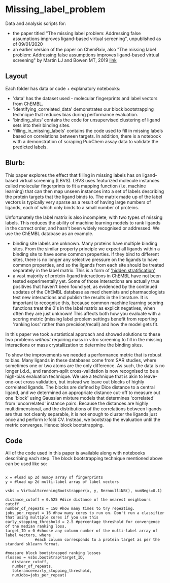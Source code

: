# Missing_label_problem
Data and analysis scripts for:
- the paper titled "The missing label problem: Addressing false assumptions improves ligand-based virtual screening", unpublished as of 09/01/2020
- an earlier version of the paper on ChemRxiv, also "The missing label problem: Addressing false assumptions improves ligand-based virtual screening" by Martin LJ and Bowen MT, 2019 [link](https://chemrxiv.org/articles/The_Missing_Label_Problem_Addressing_False_Assumptions_Improves_Ligand-Based_Virtual_Screening/9758423/1)


## Layout
Each folder has data or code + explanatory notebooks:
* 'data' has the dataset used - molecular fingerprints and label vectors from ChEMBL.
* 'identifying_correlated_data' demonstrates our block bootstrapping technique that reduces bias during performance evaluation. 
* 'binding_sites' contains the code for unsupervised clustering of ligand sets into their binding sites. 
* 'filling_in_missing_labels' contains the code used to fill in missing labels based on correlations between targets. In addition, there is a notebook with a demonstration of scraping PubChem assay data to validate the predicted labels.


## Blurb:
This paper explores the effect that filling in missing labels has on ligand-based virtual screening (LBVS). 
LBVS uses featurized molecule instances called molecular fingerprints to fit a mapping function (i.e. machine learning) that can then 
map unseen instances into a set of labels describing the protein targets that the ligand binds to. The matrix made up of
the label vectors is typically very sparse as a result of having large numbers of ligands, each of which only binds to a small number of proteins.

Unfortunately the label matrix is also incomplete, with two types of missing labels. This reduces the ability of 
machine learning models to rank ligands in the correct order, and hasn't been widely recognised or addressed. We use the ChEMBL database as an example.
 * binding site labels are unknown. Many proteins have multiple binding sites. From the similar property principle we expect
 all ligands within a binding site to have some common properties. If they bind to different sites, there is no longer any 
 selective pressure on the ligands to have common properties, and so the ligands from each site should be treated separately in the label matrix. This is a form of ['hidden stratification'](https://arxiv.org/abs/1909.12475)
* a vast majority of protein-ligand interactions in ChEMBL 
have not been tested experimentally yet. Some of those interactions are actually true positives that 
haven't been found yet, as evidenced by the continued 
updates of the ChEMBL database as med chemists and pharmacologists test new interactions and publish the results
 in the literature. It is important to recognise this, because common machine learning scoring functions treat the 0's in the label matrix as explicit negatives, when often they are just unknown! This affects both how you evaluate with a scoring metric (missing label problem settings benefit from reporting 'ranking loss' rather than precision/recall) and how the model gets fit. 
 
 In this paper we took a statistical approach and showed solutions to these two problems _without_ requiring mass in vitro screening 
 to fill in the missing interactions or mass crystallization to determine the binding sites. 
 
 To show the improvements we needed a performance metric that is robust to bias. Many ligands in these databases come from 
 SAR studies, where sometimes one or two atoms are the only difference. As such, the data is no longer i.d.d., and random-split 
 cross-validation is now recognised to be a high-bias
 evaluation technique. We use a technique that is akin to leave-one-out cross validation, but instead we leave out blocks of highly correlated ligands. The blocks are defined by Dice distance to a central ligand, and we determined an appropriate distance cut-off to measure out one 'block' using Gaussian mixture models that determines 'correlated' from 'uncorrelated' instance pairs.
 Because the distances are highly multidimensional, and the distributions of the correlations between ligands are thus not cleanly separable, it is not enough to cluster the ligands just once and perform k-fold CV. Instead, we bootstrap the evaluation until the metric converges. Hence: block bootstrapping.
 
 ## Code
 All of the code used in this paper is available along with notebooks describing each step. The block bootstrapping technique mentioned above 
 can be used like so:
 
 ```

x = #load up 2d numpy array of fingerprints
y = #load up 2d multi-label array of label vectors

vsbs = VirtualScreeningBootstrapper(x, y, BernoulliNB(), numNegs=0.1)

distance_cutoff = 0.525 #dice distance of the nearest neighbours cutoff
number_of_repeats = 150 #how many times to try repeating.
jobs_per_repeat = 16 #how many cores to run on. Don't run a classifier that using multiple cores if you use this
early_stopping_threshold = 2.5 #percentage threshold for convergence of the median ranking loss. 
target_ID = 0 #choose any column number of the multi-label array of label vectors, where
              #each column corresponds to a protein target as per the standard sklearn format. 

#measure block bootstrapped ranking losses
rlosses = vsbs.bootStrap(target_ID, 
    distance_cutoff, 
    number_of_repeats, 
    tolerance=early_stopping_threshold, 
    numJobs=jobs_per_repeat)
 
 ```
